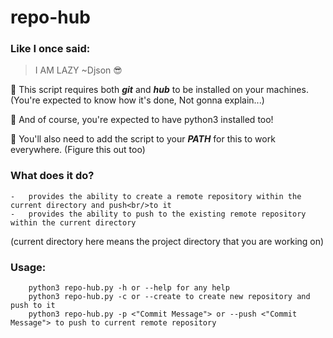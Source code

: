 # repo-hub

### Like I once said:

> I AM LAZY ~Djson 😎

🤡 This script requires both **_git_** and **_hub_** to be installed on your machines.
(You're expected to know how it's done, Not gonna explain...)

🤡 And of course, you're expected to have python3 installed too!

🤡 You'll also need to add the script to your **_PATH_** for this to work everywhere.
(Figure this out too)

### What does it do?
    -   provides the ability to create a remote repository within the current directory and push<br/>to it
    -   provides the ability to push to the existing remote repository within the current directory
(current directory here means the project directory that you are working on)

### Usage:
~~~
    python3 repo-hub.py -h or --help for any help
    python3 repo-hub.py -c or --create to create new repository and push to it
    python3 repo-hub.py -p <"Commit Message"> or --push <"Commit Message"> to push to current remote repository
~~~